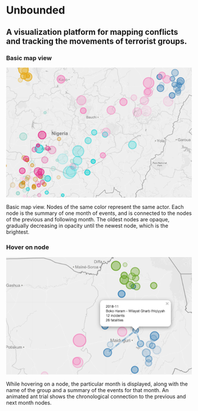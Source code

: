 # Unbounded
## A visualization platform for mapping conflicts and tracking the movements of terrorist groups.

### Basic map view
![alt text](https://github.com/arthurz0/hackHPI2019/blob/master/example/unbounded_nigeria_1.png "Nigeria Example")

Basic map view. Nodes of the same color represent the same actor. Each node is the summary of one month of events, and is connected to the nodes of the previous and following month. The oldest nodes are opaque, gradually decreasing in opacity until the newest node, which is the brightest.

### Hover on node
![alt text](https://github.com/arthurz0/hackHPI2019/blob/master/example/boko_haram_1.png "Boko Haram Example")

While hovering on a node, the particular month is displayed, along with the name of the group and a summary of the events for that month. An animated ant trial shows the chronological connection to the previous and next month nodes.
